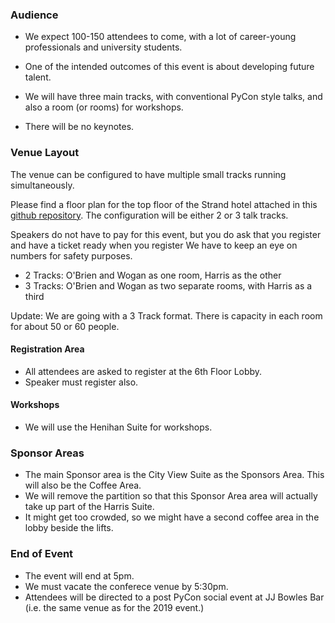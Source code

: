 
### Audience

* We expect 100-150 attendees to come, with a lot of career-young professionals and university students.
* One of the intended outcomes of this event is about developing future talent.

* We will have three main tracks, with conventional PyCon style talks, and also a room (or rooms) for workshops. 
* There will be no keynotes.


### Venue Layout

The venue can be configured to have multiple small tracks running simultaneously. 

Please find a floor plan for the top floor of the Strand hotel attached in this [github repository](https://github.com/PyConLimerick/Limerick2020/blob/master/Strand%20Hotel%20-%206th%20floor.pdf). 
The configuration will be either 2 or 3 talk tracks. 

Speakers do not have to pay for this event, but you do ask that you register and have a ticket ready when you register
We have to keep an eye on numbers for safety purposes.

* 2 Tracks: O'Brien and Wogan as one room, Harris as the other
* 3 Tracks: O'Brien and Wogan as two separate rooms, with Harris as a third

Update: We are going with a 3 Track format. There is capacity in each room for about 50 or 60 people.


#### Registration Area

* All attendees are asked to register at the 6th Floor Lobby.
* Speaker must register also.

#### Workshops 

* We will use the Henihan Suite for workshops.

### Sponsor Areas
* The main Sponsor area is the City View Suite as the Sponsors Area. This will also be the Coffee Area.
* We will remove the partition so that this Sponsor Area area will actually take up part of the Harris Suite.
* It might get too crowded, so we might have a second coffee area in the lobby beside the lifts.

### End of Event

* The event will end at 5pm.
* We must vacate the conferece venue by 5:30pm.
* Attendees will be directed to a post PyCon social event at JJ Bowles Bar (i.e. the same venue as for the 2019 event.)
